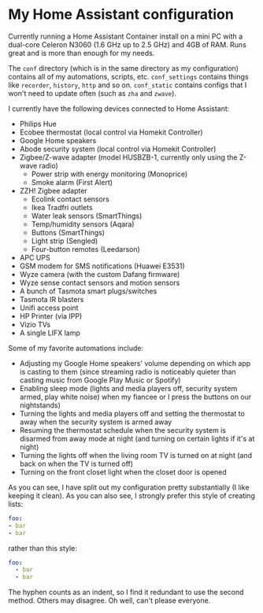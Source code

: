 # My Home Assistant configuration

Currently running a Home Assistant Container install on a mini PC with a dual-core Celeron N3060 (1.6 GHz up to 2.5 GHz) and 4GB of RAM. Runs great and is more than enough for my needs.

The `conf` directory (which is in the same directory as my configuration) contains all of my automations, scripts, etc. `conf_settings` contains things like `recorder`, `history`, `http` and so on. `conf_static` contains configs that I won't need to update often (such as `zha` and `zwave`). 

I currently have the following devices connected to Home Assistant:
- Philips Hue
- Ecobee thermostat (local control via Homekit Controller)
- Google Home speakers
- Abode security system (local control via Homekit Controller)
- Zigbee/Z-wave adapter (model HUSBZB-1, currently only using the Z-wave radio)
    - Power strip with energy monitoring (Monoprice)
    - Smoke alarm (First Alert)
- ZZH! Zigbee adapter
    - Ecolink contact sensors
    - Ikea Tradfri outlets
    - Water leak sensors (SmartThings)
    - Temp/humidity sensors (Aqara)
    - Buttons (SmartThings)
    - Light strip (Sengled)
    - Four-button remotes (Leedarson)
- APC UPS
- GSM modem for SMS notifications (Huawei E3531)
- Wyze camera (with the custom Dafang firmware)
- Wyze sense contact sensors and motion sensors
- A bunch of Tasmota smart plugs/switches
- Tasmota IR blasters
- Unifi access point
- HP Printer (via IPP)
- Vizio TVs
- A single LIFX lamp

Some of my favorite automations include:
- Adjusting my Google Home speakers' volume depending on which app is casting to them (since streaming radio is noticeably quieter than casting music from Google Play Music or Spotify)
- Enabling sleep mode (lights and media players off, security system armed, play white noise) when my fiancee or I press the buttons on our nightstands)
- Turning the lights and media players off and setting the thermostat to away when the security system is armed away
- Resuming the thermostat schedule when the security system is disarmed from away mode at night (and turning on certain lights if it's at night)
- Turning the lights off when the living room TV is turned on at night (and back on when the TV is turned off)
- Turning on the front closet light when the closet door is opened

As you can see, I have split out my configuration pretty substantially (I like keeping it clean). As you can also see, I strongly prefer this style of creating lists:
```yaml
foo:
- bar
- bar
```
rather than this style:
```yaml
foo:
  - bar
  - bar
```
The hyphen counts as an indent, so I find it redundant to use the second method. Others may disagree. Oh well, can't please everyone.
